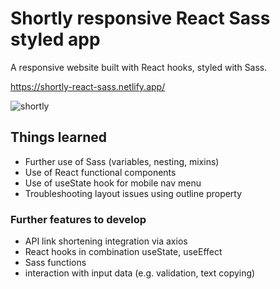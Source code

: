 # Shortly responsive React Sass styled app

A responsive website built with React hooks, styled with Sass.

https://shortly-react-sass.netlify.app/

![shortly](https://user-images.githubusercontent.com/83171355/140057176-be27a903-789d-42e4-9bc2-a652c187712c.png)


## Things learned

- Further use of Sass (variables, nesting, mixins)
- Use of React functional components
- Use of useState hook for mobile nav menu
- Troubleshooting layout issues using outline property

### Further features to develop

- API link shortening integration via axios
- React hooks in combination useState, useEffect
- Sass functions
- interaction with input data (e.g. validation, text copying)

